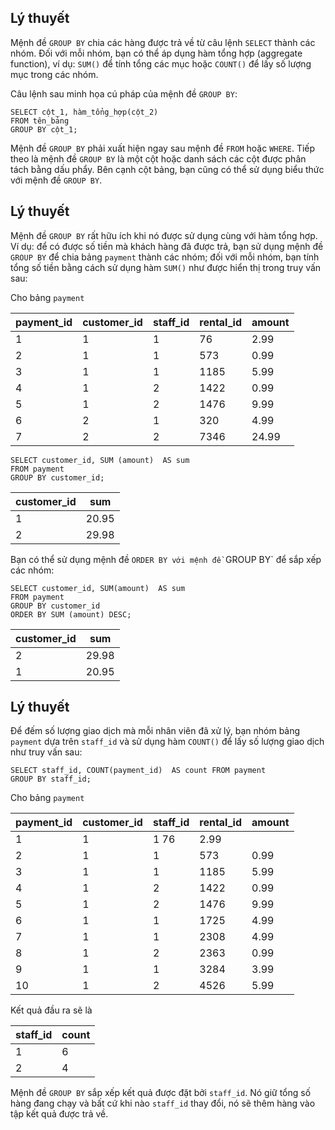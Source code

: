 ## Lý thuyết
Mệnh đề `GROUP BY` chia các hàng được trả về từ câu lệnh `SELECT` thành các nhóm. Đối với mỗi nhóm, bạn có thể áp dụng hàm tổng hợp (aggregate function), ví dụ: `SUM()` để tính tổng các mục hoặc `COUNT()` để lấy số lượng mục trong các nhóm.

Câu lệnh sau minh họa cú pháp của mệnh đề `GROUP BY`:
```
SELECT cột_1, hàm_tổng_hợp(cột_2)
FROM tên_bảng
GROUP BY cột_1;
```
Mệnh đề `GROUP BY` phải xuất hiện ngay sau mệnh đề `FROM` hoặc `WHERE`. Tiếp theo là mệnh đề `GROUP BY` là một cột hoặc danh sách các cột được phân tách bằng dấu phẩy. Bên cạnh cột bảng, bạn cũng có thể sử dụng biểu thức với mệnh đề `GROUP BY`.

## Lý thuyết
Mệnh đề `GROUP BY` rất hữu ích khi nó được sử dụng cùng với hàm tổng hợp. Ví dụ: để có được số tiền mà khách hàng đã được trả, bạn sử dụng mệnh đề `GROUP BY` để chia bảng `payment` thành các nhóm; đối với mỗi nhóm, bạn tính tổng số tiền bằng cách sử dụng hàm `SUM()` như được hiển thị trong truy vấn sau:

Cho bảng `payment`

payment_id	| customer_id	| staff_id	| rental_id	| amount
------------|-------------|-----------|-----------|-------
1	| 1	| 1	| 76	| 2.99
2	| 1	| 1	| 573 | 0.99
3	| 1	| 1	| 1185	| 5.99
4	| 1	| 2	| 1422	| 0.99
5	| 1	| 2	| 1476	| 9.99
6	| 2	| 1	| 320	| 4.99
7	| 2	| 2	| 7346	| 24.99
```
SELECT customer_id, SUM (amount)  AS sum
FROM payment
GROUP BY customer_id;
```
customer_id	| sum
------------|----
1	| 20.95
2	| 29.98

Bạn có thể sử dụng mệnh đề `ORDER BY với mệnh đề `GROUP BY` để sắp xếp các nhóm:
```
SELECT customer_id, SUM(amount)  AS sum
FROM payment
GROUP BY customer_id
ORDER BY SUM (amount) DESC;
```
customer_id	| sum
------------|----
2	| 29.98
1	| 20.95

## Lý thuyết
Để đếm số lượng giao dịch mà mỗi nhân viên đã xử lý, bạn nhóm bảng `payment` dựa trên `staff_id` và sử dụng hàm `COUNT()` để lấy số lượng giao dịch như truy vấn sau:
```
SELECT staff_id, COUNT(payment_id)  AS count FROM payment
GROUP BY staff_id;
```
Cho bảng `payment`

payment_id	| customer_id	| staff_id	| rental_id	| amount
------------|-------------|-----------|-----------|-------
1	| 1	| 1	76	| 2.99
2	| 1	| 1	| 573	| 0.99
3	| 1	| 1	| 1185	| 5.99
4	| 1	| 2	| 1422	| 0.99
5	| 1	| 2	| 1476	| 9.99
6	| 1	| 1	| 1725	| 4.99
7	| 1	| 1	| 2308	| 4.99
8	| 1	| 2	| 2363	| 0.99
9	| 1	| 1	| 3284	| 3.99
10	| 1	| 2	| 4526	| 5.99

Kết quả đầu ra sẽ là

staff_id	| count
----------|------
1	| 6
2	| 4

Mệnh đề `GROUP BY` sắp xếp kết quả được đặt bởi `staff_id`. Nó giữ tổng số hàng đang chạy và bất cứ khi nào `staff_id` thay đổi, nó sẽ thêm hàng vào tập kết quả được trả về.
